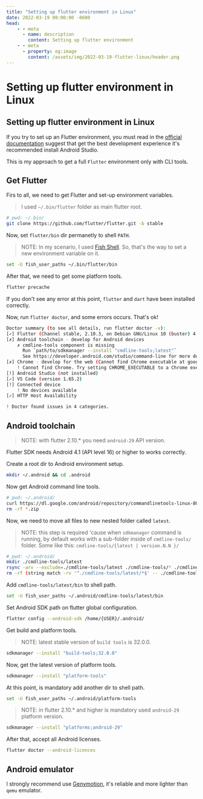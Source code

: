 ```yaml
---
title: "Setting up flutter environment in Linux"
date: 2022-03-19 00:00:00 -0600
head:
    - - meta
      - name: description
        content: Setting up flutter environment
    - - meta
      - property: og:image
        content: /assets/img/2022-03-19-flutter-linux/header.png
---
```


# Setting up flutter environment in Linux

## Setting up flutter environment in Linux

If you try to set up an Flutter environment, you must read in the [official documentation](https://docs.flutter.dev/get-started/install/linux#install-android-studio) suggest that get the best development experience it's recommended install Android Studio.

This is my approach to get a full `Flutter` environment only with CLI tools.

## Get Flutter

Firs to all, we need to get Flutter and set-up environment variables.

> I used `~/.bin/flutter` folder as main flutter root.

```bash
# pwd: ~/.bin/
git clone https://github.com/flutter/flutter.git -b stable
```

Now, set `flutter/bin` dir permanetly to shell `PATH`.

> NOTE: In my scenario, I used [Fish Shell](https://fishshell.com/). So, that's the way to set a new environment variable on it.

```bash
set -U fish_user_paths ~/.bin/flutter/bin
```

After that, we need to get some platform tools.

```bash
flutter precache
```

If you don't see any error at this point, `flutter` and `dart` have been installed correctly.

Now, run `flutter doctor`, and some errors occurs. That's ok!

```bash
Doctor summary (to see all details, run flutter doctor -v):
[✓] Flutter (Channel stable, 2.10.3, on Debian GNU/Linux 10 (buster) 4.19.0-19-amd64, locale en_US.UTF-8)
[✗] Android toolchain - develop for Android devices
    ✗ cmdline-tools component is missing
      Run `path/to/sdkmanager --install "cmdline-tools;latest"`
      See https://developer.android.com/studio/command-line for more details.
[✗] Chrome - develop for the web (Cannot find Chrome executable at google-chrome)
    ! Cannot find Chrome. Try setting CHROME_EXECUTABLE to a Chrome executable.
[!] Android Studio (not installed)
[✓] VS Code (version 1.65.2)
[!] Connected device
    ! No devices available
[✓] HTTP Host Availability

! Doctor found issues in 4 categories.
```

## Android toolchain

> NOTE: with flutter 2.10.\* you need `android-29` API version.

Flutter SDK needs Android 4.1 (API level 16) or higher to works correctly.

Create a root dir to Android environment setup.

```bash
mkdir ~/.android && cd .android
```

Now get Android command line tools.

```bash
# pwd: ~/.android/
curl https://dl.google.com/android/repository/commandlinetools-linux-8092744_latest.zip -o cmd_line.zip && unzip cmd_line.zip
rm -rf *.zip
```

Now, we need to move all files to new nested folder called `latest`.

> NOTE: this step is required 'cause when `sdkmanager` command is running, by default works with a sub-folder inside of `cmdline-tools/` folder. Some like this: `cmdline-tools/{latest | version.N.N }/`

```bash
# pwd: ~/.android/
mkdir ./cmdline-tools/latest
rsync -arv --exclude=./cmdline-tools/latest ./cmdline-tools/* ./cmdline-tools/latest/
rm -rf (string match -rv '^./cmdline-tools/latest/*$' -- ./cmdline-tools/*)
```

Add `cmdline-tools/latest/bin` to shell path.

```bash
set -U fish_user_paths ~/.android/cmdline-tools/latest/bin
```

Set Android SDK path on flutter global configuration.

```bash
flutter config --android-sdk /home/{USER}/.android/
```

Get build and platform tools.

> NOTE: latest stable version of `build tools` is 32.0.0.

```bash
sdkmanager --install "build-tools;32.0.0"
```

Now, get the latest version of platform tools.

```bash
sdkmanager --install "platform-tools"
```

At this point, is mandatory add another dir to shell path.

```bash
set -U fish_user_paths ~/.android/platform-tools
```

> NOTE: in flutter 2.10.\* and higher is mandatory used `android-29` platform version.

```bash
sdkmanager --install "platforms;android-29"
```

After that, accept all Android licenses.

```bash
flutter doctor --android-licences
```

## Android emulator

I strongly recommend use [Genymotion](https://docs.genymotion.com/desktop/), it's reliable and more lighter than `qemu` emulator.
